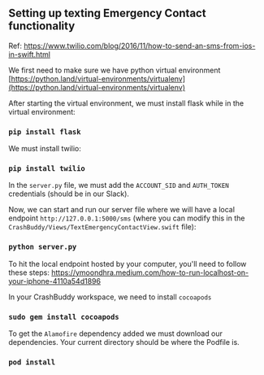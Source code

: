 ## Setting up texting Emergency Contact functionality 
Ref: https://www.twilio.com/blog/2016/11/how-to-send-an-sms-from-ios-in-swift.html

We first need to make sure we have python virtual environment\
[https://python.land/virtual-environments/virtualenv](https://python.land/virtual-environments/virtualenv)

After starting the virtual environment, we must install flask while in the virtual environment:

### `pip install flask`

We must install twilio:

### `pip install twilio`

In the `server.py` file, we must add the `ACCOUNT_SID` and `AUTH_TOKEN` credentials (should be in our Slack).

Now, we can start and run our server file where we will have a local endpoint `http://127.0.0.1:5000/sms` (where you can modify this in the `CrashBuddy/Views/TextEmergencyContactView.swift` file):

### `python server.py`

To hit the local endpoint hosted by your computer, you'll need to follow these steps: https://ymoondhra.medium.com/how-to-run-localhost-on-your-iphone-4110a54d1896

In your CrashBuddy workspace, we need to install `cocoapods`

### `sudo gem install cocoapods`

To get the `Alamofire` dependency added we must download our dependencies. Your current directory should be where the Podfile is.

### `pod install`
